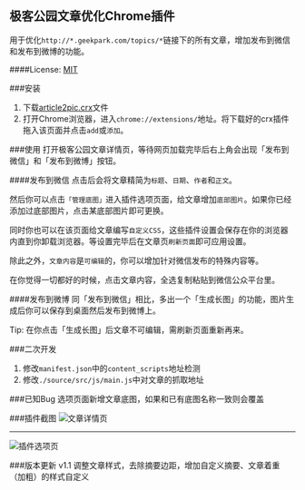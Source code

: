极客公园文章优化Chrome插件
-----------
用于优化`http://*.geekpark.com/topics/*`链接下的所有文章，增加发布到微信和发布到微博的功能。

####License: [MIT](http://choosealicense.com/licenses/mit/)

###安装
1. 下载[article2pic.crx](https://raw.githubusercontent.com/liyaodong/article2pic/master/article2pic.crx)文件
2. 打开Chrome浏览器，进入`chrome://extensions/`地址。将下载好的crx插件拖入该页面并点击`add`或`添加`。

###使用
打开极客公园文章详情页，等待网页加载完毕后右上角会出现「发布到微信」和「发布到微博」按钮。

####发布到微信
点击后会将文章精简为`标题`、`日期`、`作者`和`正文`。

然后你可以点击`「管理底图」`进入插件选项页面，给文章增加`底部图片`。如果你已经添加过底部图片，点击某底部图片即可更换。

同时你也可以在该页面给文章编写`自定义CSS`，这些插件设置会保存在你的浏览器内直到你卸载浏览器。等设置完毕后在文章页`刷新页面`即可应用设置。

除此之外，`文章内容`是`可编辑`的，你可以增加针对微信发布的特殊内容等。

在你觉得一切都好的时候，点击文章内容，全选复制粘贴到微信公众平台里。

####发布到微博
同「发布到微信」相比，多出一个「生成长图」的功能，图片生成后你可以保存到桌面然后发布到微博上。

Tip: 在你点击「生成长图」后文章不可编辑，需刷新页面重新再来。

###二次开发
1. 修改`manifest.json`中的`content_scripts`地址检测
2. 修改`./source/src/js/main.js`中对文章的抓取地址

###已知Bug
选项页面新增文章底图，如果和已有底图名称一致则会覆盖

###插件截图
![文章详情页](https://raw.githubusercontent.com/liyaodong/article2pic/master/screenshort/home.jpg)
***
![插件选项页](https://raw.githubusercontent.com/liyaodong/article2pic/master/screenshort/option.jpg)

###版本更新
v1.1 调整文章样式，去除摘要边距，增加自定义摘要、文章着重（加粗）的样式自定义